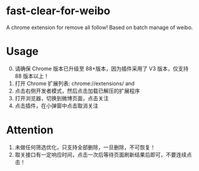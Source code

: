 # fast-clear-for-weibo

A chrome extension for remove all follow! Based on batch manage of weibo.

# Usage

0. 请确保 Chrome 版本已升级至 88+版本，因为插件采用了 V3 版本，仅支持 88 版本以上！
1. 打开 Chrome 扩展列表: chrome://extensions/ and
2. 点击右侧开发者模式，然后点击加载已解压的扩展程序
3. 打开浏览器，切换到微博页面，点击关注
4. 点击插件，在小弹窗中点击取消关注

# Attention

1. 未做任何筛选优化，只支持全部删除，一旦删除，不可恢复！
2. 取关接口有一定响应时间，点击一次后等待页面刷新结果后即可，不要连续点击！
